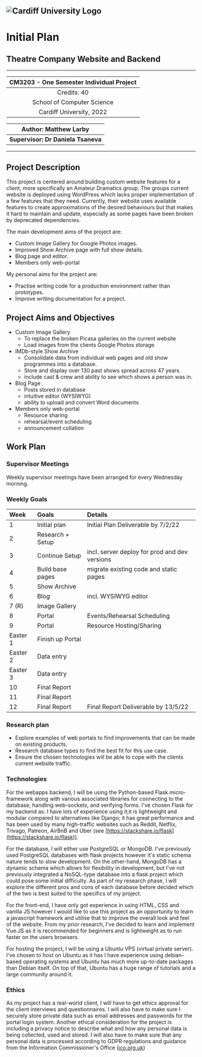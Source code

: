 ![Cardiff University Logo](https://tinyurl.com/CardiffUniLogo)
---
# Initial Plan
## Theatre Company Website and Backend

--- 

| CM3203 - One Semester Individual Project |
|:----------------------------------------:|
|               Credits: 40                |
|        School of Computer Science        |
|         Cardiff University, 2022         |

|       Author: Matthew Larby        |
|:----------------------------------:|
| **Supervisor: Dr Daniela Tsaneva** |

---

## Project Description
This project is centered around building custom website features for a client, 
more specifically an Amateur Dramatics group. The groups current website is 
deployed using WordPress which lacks proper implementation of a few features 
that they need. Currently, their website uses available features to create 
approximations of the desired behaviours but that makes it hard to maintain and 
update, especially as some pages have been broken by deprecated dependencies.

The main development aims of the project are:
- Custom Image Gallery for Google Photos images.
- Improved Show Archive page with full show details.
- Blog page and editor.
- Members only web-portal

My personal aims for the project are:
- Practise writing code for a production environment rather than prototypes.
- Improve writing documentation for a project.

## Project Aims and Objectives

- Custom Image Gallery
	- To replace the broken Picasa galleries on the current website
	- Load images from the clients Google Photos storage
- IMDb-style Show Archive
    - Consolidate data from individual web pages and old show programmes into a 
  database.
    - Store and display over 130 past shows spread across 47 years.
    - include cast & crew and ability to see which shows a person was in.
- Blog Page
	- Posts stored in database
	- intuitive editor (WYSIWYG)
	- ability to upload and convert Word documents
- Members only web-portal
	- Resource sharing
	- rehearsal/event scheduling
	- announcement collation


## Work Plan

### Supervisor Meetings
Weekly supervisor meetings have been arranged for every Wednesday morning.

### Weekly Goals
| Week     | Goals            | Details                                       |
|:---------|:-----------------|:----------------------------------------------|
| 1        | Initial plan     | Initial Plan Deliverable by 7/2/22            |
| 2        | Research + Setup |                                               |
| 3        | Continue Setup   | incl. server deploy for prod and dev versions |
| 4        | Build base pages | migrate existing code and static pages        |
| 5        | Show Archive     |                                               |
| 6        | Blog             | incl. WYSIWYG editor                          |
| 7 (R)    | Image Gallery    |                                               |
| 8        | Portal           | Events/Rehearsal Scheduling                   |
| 9        | Portal           | Resource Hosting/Sharing                      |
| Easter 1 | Finish up Portal |                                               |
| Easter 2 | Data entry       |                                               |
| Easter 3 | Data entry       |                                               |
| 10       | Final Report     |                                               |
| 11       | Final Report     |                                               |
| 12       | Final Report     | Final Report Deliverable by 13/5/22           |

### Research plan

- Explore examples of web portals to find improvements that can be made on 
existing products.
- Research database types to find the best fit for this use case.
- Ensure the chosen technologies will be able to cope with the clients current 
website traffic.

### Technologies
For the webapps backend, I will be using the Python-based Flask micro-framework 
along with various associated libraries for connecting to the database, 
handling web-sockets, and verifying forms. I've chosen Flask for my backend as: 
I have lots of experience using it;it is lightweight and modular compared to 
alternatives like Django; it has great performance and has been used by many 
high-traffic websites such as Reddit, Netflix, Trivago, Patreon, AirBnB and 
Uber (see [https://stackshare.io/flask](https://stackshare.io/flask)).

For the database, I will either use PostgreSQL or MongoDB. I've previously used 
PostgreSQL databases with flask projects however it's static schema nature tends
to slow development. On the other-hand, MongoDB has a dynamic schema which allows
for flexibility in development, but I've not previously integrated a NoSQL-type 
database into a flask project which could pose some initial difficulty. As part 
of my research phase, I will explore the different pros and cons of each 
database before decided which of the two is best suited to the specifics of my 
project.

For the front-end, I have only got experience in using HTML, CSS and vanilla JS 
however I would like to use this project as an opportunity to learn a javascript
framework and utilise that to improve the overall look and feel of the website. 
From my prior research, I've decided to learn and implement Vue.JS as it is 
recommended for beginners and is lightweight as to run faster on the users 
browsers.

For hosting the project, I will be using a Ubuntu VPS (virtual private server). 
I've chosen to host on Ubuntu as it has I have experience using debian-based 
operating systems and Ubuntu has much more up-to-date packages than Debian 
itself. On top of that, Ubuntu has a huge range of tutorials and a large 
community around it. 


### Ethics
As my project has a real-world client, I will have to get ethics approval for 
the client interviews and questionnaires. I will also have to make sure I 
securely store private data such as email addresses and passwords for the portal
login system.
Another ethical consideration for the project is including a privacy notice to 
describe what and how any personal data is being collected, used and stored. 
I will also have to make sure that any personal data is processed according 
to GDPR regulations and guidance from the Information Commissioner's Office
([ico.org.uk](ico.org.uk))